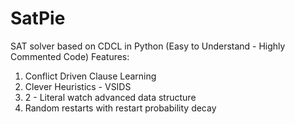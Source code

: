 # SatPie
SAT solver based on CDCL in Python
(Easy to Understand - Highly Commented Code)
Features:
1. Conflict Driven Clause Learning
2. Clever Heuristics - VSIDS
3. 2 - Literal watch advanced data structure
4. Random restarts with restart probability decay
